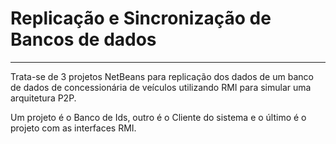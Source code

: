 # **Replicação e Sincronização de Bancos de dados**
--------------

Trata-se de 3 projetos NetBeans para replicação dos dados de um banco de dados de concessionária de veículos utilizando RMI para simular uma arquitetura P2P.

Um projeto é o Banco de Ids, outro é o Cliente do sistema e o último é o projeto com as interfaces RMI.
